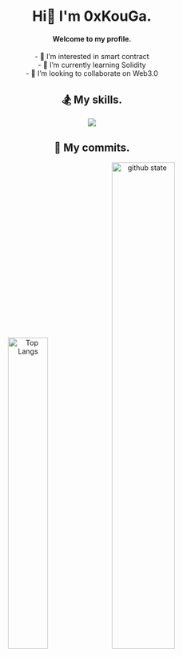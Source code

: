 <h1 align="center">Hi👋 I'm 0xKouGa.</h1>
<h4 align="center">Welcome to my profile.</h4>
<p align="middle">
  - 👀 I’m interested in smart contract</br>
  - 🌱 I’m currently learning Solidity</br>
  - 💞️ I’m looking to collaborate on Web3.0
</p>
  
<h2 align="center">🏂 My skills.</h2>

<p align="middle">
<img src="https://skillicons.dev/icons?i=ts,js,html,css,nodejs,vscode,solidity,ipfs,electron,react,materialui,git,github,bots,discord,twitter,ps&theme=light&perline=10" />
</p>

<h2 align="center">🚴 My commits.</h2>

<p align="middle"> 
<img alt="Top Langs" width="40%" src="https://github-readme-stats.vercel.app/api/top-langs/?username=0xkouga&layout=compact&show_icons=true" />
<img alt="github state" width="50%" src="https://github-readme-stats.vercel.app/api?username=0xkouga&show_icons=true" />
</p> 
